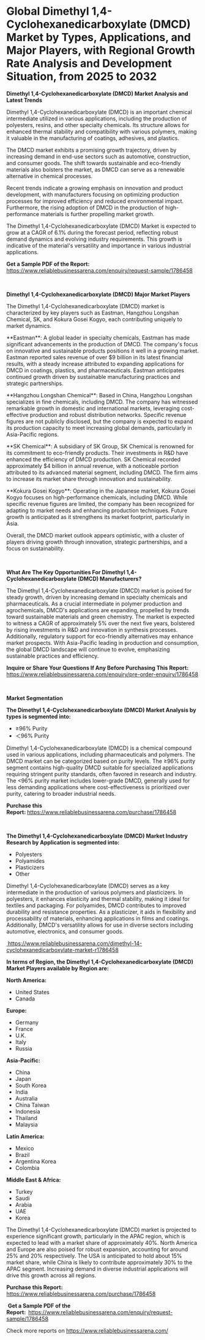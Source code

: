 <p><h1>Global Dimethyl 1,4-Cyclohexanedicarboxylate (DMCD) Market by Types, Applications, and Major Players, with Regional Growth Rate Analysis and Development Situation, from 2025 to 2032</h1></p><p><strong>Dimethyl 1,4-Cyclohexanedicarboxylate (DMCD) Market Analysis and Latest Trends</strong></p>
<p><p>Dimethyl 1,4-Cyclohexanedicarboxylate (DMCD) is an important chemical intermediate utilized in various applications, including the production of polyesters, resins, and other specialty chemicals. Its structure allows for enhanced thermal stability and compatibility with various polymers, making it valuable in the manufacturing of coatings, adhesives, and plastics. </p><p>The DMCD market exhibits a promising growth trajectory, driven by increasing demand in end-use sectors such as automotive, construction, and consumer goods. The shift towards sustainable and eco-friendly materials also bolsters the market, as DMCD can serve as a renewable alternative in chemical processes. </p><p>Recent trends indicate a growing emphasis on innovation and product development, with manufacturers focusing on optimizing production processes for improved efficiency and reduced environmental impact. Furthermore, the rising adoption of DMCD in the production of high-performance materials is further propelling market growth. </p><p>The Dimethyl 1,4-Cyclohexanedicarboxylate (DMCD) Market is expected to grow at a CAGR of 6.1% during the forecast period, reflecting robust demand dynamics and evolving industry requirements. This growth is indicative of the material's versatility and importance in various industrial applications.</p></p>
<p><strong>Get a Sample PDF of the Report:&nbsp;</strong> <a href="https://www.reliablebusinessarena.com/enquiry/request-sample/1786458?utm_campaign=2514&utm_medium=2&utm_source=Github&utm_content=ia&utm_term=25032025&utm_id=dimethyl-14-cyclohexanedicarboxylate-dmcd">https://www.reliablebusinessarena.com/enquiry/request-sample/1786458</a></p>
<p>&nbsp;</p>
<p><strong>Dimethyl 1,4-Cyclohexanedicarboxylate (DMCD) Major Market Players</strong></p>
<p><p>The Dimethyl 1,4-Cyclohexanedicarboxylate (DMCD) market is characterized by key players such as Eastman, Hangzhou Longshan Chemical, SK, and Kokura Gosei Kogyo, each contributing uniquely to market dynamics.</p><p>**Eastman**: A global leader in specialty chemicals, Eastman has made significant advancements in the production of DMCD. The company's focus on innovative and sustainable products positions it well in a growing market. Eastman reported sales revenue of over $9 billion in its latest financial results, with a steady increase attributed to expanding applications for DMCD in coatings, plastics, and pharmaceuticals. Eastman anticipates continued growth driven by sustainable manufacturing practices and strategic partnerships.</p><p>**Hangzhou Longshan Chemical**: Based in China, Hangzhou Longshan specializes in fine chemicals, including DMCD. The company has witnessed remarkable growth in domestic and international markets, leveraging cost-effective production and robust distribution networks. Specific revenue figures are not publicly disclosed, but the company is expected to expand its production capacity to meet increasing global demands, particularly in Asia-Pacific regions.</p><p>**SK Chemical**: A subsidiary of SK Group, SK Chemical is renowned for its commitment to eco-friendly products. Their investments in R&D have enhanced the efficiency of DMCD production. SK Chemical recorded approximately $4 billion in annual revenue, with a noticeable portion attributed to its advanced material segment, including DMCD. The firm aims to increase its market share through innovation and sustainability.</p><p>**Kokura Gosei Kogyo**: Operating in the Japanese market, Kokura Gosei Kogyo focuses on high-performance chemicals, including DMCD. While specific revenue figures are limited, the company has been recognized for adapting to market needs and enhancing production techniques. Future growth is anticipated as it strengthens its market footprint, particularly in Asia.</p><p>Overall, the DMCD market outlook appears optimistic, with a cluster of players driving growth through innovation, strategic partnerships, and a focus on sustainability.</p></p>
<p>&nbsp;</p>
<p><strong>What Are The Key Opportunities For Dimethyl 1,4-Cyclohexanedicarboxylate (DMCD) Manufacturers?</strong></p>
<p><p>The Dimethyl 1,4-Cyclohexanedicarboxylate (DMCD) market is poised for steady growth, driven by increasing demand in specialty chemicals and pharmaceuticals. As a crucial intermediate in polymer production and agrochemicals, DMCD's applications are expanding, propelled by trends toward sustainable materials and green chemistry. The market is expected to witness a CAGR of approximately 5% over the next five years, bolstered by rising investments in R&D and innovation in synthesis processes. Additionally, regulatory support for eco-friendly alternatives may enhance market prospects. With Asia-Pacific leading in production and consumption, the global DMCD landscape will continue to evolve, emphasizing sustainable practices and efficiency.</p></p>
<p><strong>Inquire or Share Your Questions If Any Before Purchasing This Report:</strong> <a href="https://www.reliablebusinessarena.com/enquiry/pre-order-enquiry/1786458?utm_campaign=2514&utm_medium=2&utm_source=Github&utm_content=ia&utm_term=25032025&utm_id=dimethyl-14-cyclohexanedicarboxylate-dmcd">https://www.reliablebusinessarena.com/enquiry/pre-order-enquiry/1786458</a></p>
<p>&nbsp;</p>
<p><strong>Market Segmentation</strong></p>
<p><strong>The Dimethyl 1,4-Cyclohexanedicarboxylate (DMCD) Market Analysis by types is segmented into:</strong></p>
<p><ul><li>≥96% Purity</li><li>＜96% Purity</li></ul></p>
<p><p>Dimethyl 1,4-Cyclohexanedicarboxylate (DMCD) is a chemical compound used in various applications, including pharmaceuticals and polymers. The DMCD market can be categorized based on purity levels. The ≥96% purity segment contains high-quality DMCD suitable for specialized applications requiring stringent purity standards, often favored in research and industry. The <96% purity market includes lower-grade DMCD, generally used for less demanding applications where cost-effectiveness is prioritized over purity, catering to broader industrial needs.</p></p>
<p><strong>Purchase this Report:&nbsp;</strong><a href="https://www.reliablebusinessarena.com/purchase/1786458?utm_campaign=2514&utm_medium=2&utm_source=Github&utm_content=ia&utm_term=25032025&utm_id=dimethyl-14-cyclohexanedicarboxylate-dmcd">https://www.reliablebusinessarena.com/purchase/1786458</a></p>
<p>&nbsp;</p>
<p><strong>The Dimethyl 1,4-Cyclohexanedicarboxylate (DMCD) Market Industry Research by Application is segmented into:</strong></p>
<p><ul><li>Polyesters</li><li>Polyamides</li><li>Plasticizers</li><li>Other</li></ul></p>
<p><p>Dimethyl 1,4-Cyclohexanedicarboxylate (DMCD) serves as a key intermediate in the production of various polymers and plasticizers. In polyesters, it enhances elasticity and thermal stability, making it ideal for textiles and packaging. For polyamides, DMCD contributes to improved durability and resistance properties. As a plasticizer, it aids in flexibility and processability of materials, enhancing applications in films and coatings. Additionally, DMCD's versatility allows for use in diverse sectors including automotive, electronics, and consumer goods.</p></p>
<p><a href="https://www.reliablebusinessarena.com/dimethyl-14-cyclohexanedicarboxylate-market-r1786458?utm_campaign=2514&utm_medium=2&utm_source=Github&utm_content=ia&utm_term=25032025&utm_id=dimethyl-14-cyclohexanedicarboxylate-dmcd">&nbsp;https://www.reliablebusinessarena.com/dimethyl-14-cyclohexanedicarboxylate-market-r1786458</a></p>
<p><strong>In terms of Region, the Dimethyl 1,4-Cyclohexanedicarboxylate (DMCD) Market Players available by Region are:</strong></p>
<p>
    <p> <strong> North America: </strong>
        <ul>
            <li>United States</li>
            <li>Canada</li>
        </ul>
        </p> 
    <p> <strong> Europe: </strong>
        <ul>
            <li>Germany</li>
            <li>France</li>
            <li>U.K.</li>
            <li>Italy</li>
            <li>Russia</li>
        </ul>
        </p> 
    <p> <strong> Asia-Pacific: </strong>
        <ul>
            <li>China</li>
            <li>Japan</li>
            <li>South Korea</li>
            <li>India</li>
            <li>Australia</li>
            <li>China Taiwan</li>
            <li>Indonesia</li>
            <li>Thailand</li>
            <li>Malaysia</li>
        </ul>
        </p> 
    <p> <strong> Latin America: </strong>
        <ul>
            <li>Mexico</li>
            <li>Brazil</li>
            <li>Argentina Korea</li>
            <li>Colombia</li>
        </ul>
        </p> 
    <p> <strong> Middle East & Africa: </strong>
        <ul>
            <li>Turkey</li>
            <li>Saudi</li>
            <li>Arabia</li>
            <li>UAE</li>
            <li>Korea</li>
        </ul>
    </p>
    </p>
<p><p>The Dimethyl 1,4-Cyclohexanedicarboxylate (DMCD) market is projected to experience significant growth, particularly in the APAC region, which is expected to lead with a market share of approximately 40%. North America and Europe are also poised for robust expansion, accounting for around 25% and 20% respectively. The USA is anticipated to hold about 15% market share, while China is likely to contribute approximately 30% to the APAC segment. Increasing demand in diverse industrial applications will drive this growth across all regions.</p></p>
<p><strong>Purchase this Report: </strong><a href="https://www.reliablebusinessarena.com/purchase/1786458?utm_campaign=2514&utm_medium=2&utm_source=Github&utm_content=ia&utm_term=25032025&utm_id=dimethyl-14-cyclohexanedicarboxylate-dmcd">https://www.reliablebusinessarena.com/purchase/1786458</a></p>
<p>&nbsp;<strong>Get a Sample PDF of the Report:&nbsp;&nbsp;</strong><a href="https://www.reliablebusinessarena.com/enquiry/request-sample/1786458?utm_campaign=2514&utm_medium=2&utm_source=Github&utm_content=ia&utm_term=25032025&utm_id=dimethyl-14-cyclohexanedicarboxylate-dmcd">https://www.reliablebusinessarena.com/enquiry/request-sample/1786458</a></p>
<p><strong></strong></p>
<p>Check more reports on <a href="https://www.reliablebusinessarena.com/?utm_campaign=2514&utm_medium=2&utm_source=Github&utm_content=ia&utm_term=25032025&utm_id=dimethyl-14-cyclohexanedicarboxylate-dmcd">https://www.reliablebusinessarena.com/</a></p>